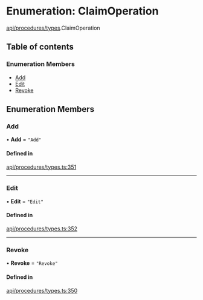 # Enumeration: ClaimOperation

[api/procedures/types](../wiki/api.procedures.types).ClaimOperation

## Table of contents

### Enumeration Members

- [Add](../wiki/api.procedures.types.ClaimOperation#add)
- [Edit](../wiki/api.procedures.types.ClaimOperation#edit)
- [Revoke](../wiki/api.procedures.types.ClaimOperation#revoke)

## Enumeration Members

### Add

• **Add** = ``"Add"``

#### Defined in

[api/procedures/types.ts:351](https://github.com/PolymeshAssociation/polymesh-sdk/blob/e978aefd/src/api/procedures/types.ts#L351)

___

### Edit

• **Edit** = ``"Edit"``

#### Defined in

[api/procedures/types.ts:352](https://github.com/PolymeshAssociation/polymesh-sdk/blob/e978aefd/src/api/procedures/types.ts#L352)

___

### Revoke

• **Revoke** = ``"Revoke"``

#### Defined in

[api/procedures/types.ts:350](https://github.com/PolymeshAssociation/polymesh-sdk/blob/e978aefd/src/api/procedures/types.ts#L350)
